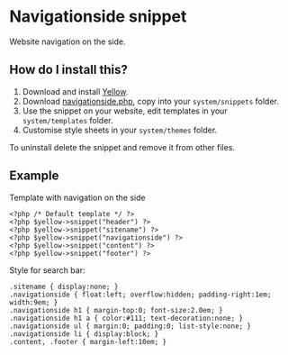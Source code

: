 Navigationside snippet
======================
Website navigation on the side.

How do I install this?
----------------------
1. Download and install [Yellow](https://github.com/datenstrom/yellow/).  
2. Download [navigationside.php](navigationside.php?raw=true), copy into your `system/snippets` folder.  
3. Use the snippet on your website, edit templates in your `system/templates` folder.
4. Customise style sheets in your `system/themes` folder.

To uninstall delete the snippet and remove it from other files.

Example
-------
Template with navigation on the side

    <?php /* Default template */ ?>
    <?php $yellow->snippet("header") ?>
    <?php $yellow->snippet("sitename") ?>
    <?php $yellow->snippet("navigationside") ?>
    <?php $yellow->snippet("content") ?>
    <?php $yellow->snippet("footer") ?>

Style for search bar:

    .sitename { display:none; }
    .navigationside { float:left; overflow:hidden; padding-right:1em; width:9em; }
    .navigationside h1 { margin-top:0; font-size:2.0em; }
    .navigationside h1 a { color:#111; text-decoration:none; }
    .navigationside ul { margin:0; padding:0; list-style:none; }
    .navigationside li { display:block; }
    .content, .footer { margin-left:10em; }